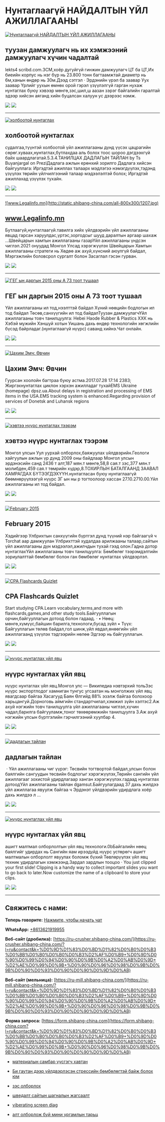 # Нунтаглаагүй НАЙДАЛТЫН ҮЙЛ АЖИЛЛАГААНЫ

<a href="https://swt.shibang-china.com/?l=ru&img&k=%D0%9D%D1%83%D0%BD%D1%82%D0%B0%D0%B3%D0%BB%D0%B0%D0%B0%D0%B3%D2%AF%D0%B9+%D0%9D%D0%90%D0%99%D0%94%D0%90%D0%9B%D0%A2%D0%AB%D0%9D+%D2%AE%D0%99%D0%9B+%D0%90%D0%96%D0%98%D0%9B%D0%9B%D0%90%D0%93%D0%90%D0%90%D0%9D%D0%AB" target="_blank">![Нунтаглаагүй НАЙДАЛТЫН ҮЙЛ АЖИЛЛАГААНЫ](http://static.shibang-china.com/all-800x300/1415.jpg)</a>

## туузан дамжуулагч нь их хэмжээний дамжуулагч хүчин чадалтай
lekts4 scribd.com.ЗСМ,хоёр дугуйгүй гинжин дамжуулагч ЦТ ба ЦТ,Их биеийн корпус нь нэг бүр нь 23.800 тонн багтаамжтай диаметр нь 6м,ханын өндөр нь 30м.Дээд сэтгэл&nbsp;&#0183;&#32;Эрдэнийн үрэл ба заавар Уух заавар Үрлийг уухын өмнөх орой гэрэл үзүүлэлгүй гарган нухаж нунтаглах буюу хэвээр мөнгө,зэс,шил,ш аазан зэрэг байгалийн гаралтай эдээр хийсэн аяганд хийн буцалсан халуун ус дээрээс нэмж.


<a href="https://whatsapp.shibangsoft.com/WhatsApp.php" target="_blank" title="WhatsApp">![](http://static.shibang-china.com/icon/whatsapp.png)</a> <a href="https://swt.shibang-china.com/?l=ru&icon&k=%D0%9D%D1%83%D0%BD%D1%82%D0%B0%D0%B3%D0%BB%D0%B0%D0%B0%D0%B3%D2%AF%D0%B9+%D0%9D%D0%90%D0%99%D0%94%D0%90%D0%9B%D0%A2%D0%AB%D0%9D+%D2%AE%D0%99%D0%9B+%D0%90%D0%96%D0%98%D0%9B%D0%9B%D0%90%D0%93%D0%90%D0%90%D0%9D%D0%AB" target="_blank">![](http://static.shibang-china.com/icon/chat-ru.png)</a>

---

<a href="https://swt.shibang-china.com/?l=ru&img&k=%D0%9D%D1%83%D0%BD%D1%82%D0%B0%D0%B3%D0%BB%D0%B0%D0%B0%D0%B3%D2%AF%D0%B9+%D0%9D%D0%90%D0%99%D0%94%D0%90%D0%9B%D0%A2%D0%AB%D0%9D+%D2%AE%D0%99%D0%9B+%D0%90%D0%96%D0%98%D0%9B%D0%9B%D0%90%D0%93%D0%90%D0%90%D0%9D%D0%AB" target="_blank">![холбоотой нунтаглах](http://static.shibang-china.com/all-800x300/978.jpg)</a>

## холбоотой нунтаглах
судалгаа,түүнтэй холбоотой үйл ажиллагааны дүнд үүсэх цацрагийн сөрөг.хуваах,нунтаглах,бутлахдаа аль болох тоос шороо дэгдээхгүй байх шаардлагатай.5.3.4.ТАНИЛЦАХ ДАДЛАГЫН ТАЙЛАН by Ts Buyanjargal on PreziДадлага ажлын ерөнхий зорилго Дадлага хийсэн байгууллага: Иргэдтэй ажиллах талаарх мэдлэгээ нэмэгдүүлэх,тэдэнд үзүүлэх төрийн үйлчилгээний талаар мэдээлэлтэй болох; Иргэдтэй ажиллахад үзүүлэх тухайн.


<a href="https://whatsapp.shibangsoft.com/WhatsApp.php" target="_blank" title="WhatsApp">![](http://static.shibang-china.com/icon/whatsapp.png)</a> <a href="https://swt.shibang-china.com/?l=ru&icon&k=%D0%9D%D1%83%D0%BD%D1%82%D0%B0%D0%B3%D0%BB%D0%B0%D0%B0%D0%B3%D2%AF%D0%B9+%D0%9D%D0%90%D0%99%D0%94%D0%90%D0%9B%D0%A2%D0%AB%D0%9D+%D2%AE%D0%99%D0%9B+%D0%90%D0%96%D0%98%D0%9B%D0%9B%D0%90%D0%93%D0%90%D0%90%D0%9D%D0%AB" target="_blank">![](http://static.shibang-china.com/icon/chat-ru.png)</a>

---

<a href="https://swt.shibang-china.com/?l=ru&img&k=%D0%9D%D1%83%D0%BD%D1%82%D0%B0%D0%B3%D0%BB%D0%B0%D0%B0%D0%B3%D2%AF%D0%B9+%D0%9D%D0%90%D0%99%D0%94%D0%90%D0%9B%D0%A2%D0%AB%D0%9D+%D2%AE%D0%99%D0%9B+%D0%90%D0%96%D0%98%D0%9B%D0%9B%D0%90%D0%93%D0%90%D0%90%D0%9D%D0%AB" target="_blank">![www.Legalinfo.mn](http://static.shibang-china.com/all-800x300/1207.jpg)</a>

## www.Legalinfo.mn
Бутлаагүй,нунтаглаагүй.тавилга хийх үйлдвэрийн үйл ажиллагааны явцад гарсан харуулдас,үртэс,зоргодсыг шууд даралтын аргаар шахаж …Швейцарын хамтын ажиллагааны газарҮйл ажиллагааны үндсэн чиглэл.2021 онуудад Монгол Улсад хэрэгжүүлэх Швейцарын Хамтын ажиллагааны стратеги нь Хөдөө аж ахуй,хүнсний аюулгүй байдал, Мэргэжлийн боловсрол сургалт болон Засаглал гэсэн гурван.


<a href="https://whatsapp.shibangsoft.com/WhatsApp.php" target="_blank" title="WhatsApp">![](http://static.shibang-china.com/icon/whatsapp.png)</a> <a href="https://swt.shibang-china.com/?l=ru&icon&k=%D0%9D%D1%83%D0%BD%D1%82%D0%B0%D0%B3%D0%BB%D0%B0%D0%B0%D0%B3%D2%AF%D0%B9+%D0%9D%D0%90%D0%99%D0%94%D0%90%D0%9B%D0%A2%D0%AB%D0%9D+%D2%AE%D0%99%D0%9B+%D0%90%D0%96%D0%98%D0%9B%D0%9B%D0%90%D0%93%D0%90%D0%90%D0%9D%D0%AB" target="_blank">![](http://static.shibang-china.com/icon/chat-ru.png)</a>

---

<a href="https://swt.shibang-china.com/?l=ru&img&k=%D0%9D%D1%83%D0%BD%D1%82%D0%B0%D0%B3%D0%BB%D0%B0%D0%B0%D0%B3%D2%AF%D0%B9+%D0%9D%D0%90%D0%99%D0%94%D0%90%D0%9B%D0%A2%D0%AB%D0%9D+%D2%AE%D0%99%D0%9B+%D0%90%D0%96%D0%98%D0%9B%D0%9B%D0%90%D0%93%D0%90%D0%90%D0%9D%D0%AB" target="_blank">![ГЕГ ын даргын 2015 оны А 73 тоот тушаал](http://static.shibang-china.com/all-800x300/1229.jpg)</a>

## ГЕГ ын даргын 2015 оны А 73 тоот тушаал
Үйл ажиллагааны ил тод,нээлттэй байдал Хүний нөөцийн бодлогын ил тод байдал Төсөв,санхүүгийн ил тод байдалТуузан дамжуулагчҮйл ажиллагааны товч танилцуулга: Hebei Haode Rubber &amp; Plastics ХХК нь Хэбэй мужийн Хэншуй хотын Уишань дахь өндөр технологийн хөгжлийн бүсэд байрладаг.(нунтаглаагүй нүүрс) саванд хийнэ.Чат онлайн.


<a href="https://whatsapp.shibangsoft.com/WhatsApp.php" target="_blank" title="WhatsApp">![](http://static.shibang-china.com/icon/whatsapp.png)</a> <a href="https://swt.shibang-china.com/?l=ru&icon&k=%D0%9D%D1%83%D0%BD%D1%82%D0%B0%D0%B3%D0%BB%D0%B0%D0%B0%D0%B3%D2%AF%D0%B9+%D0%9D%D0%90%D0%99%D0%94%D0%90%D0%9B%D0%A2%D0%AB%D0%9D+%D2%AE%D0%99%D0%9B+%D0%90%D0%96%D0%98%D0%9B%D0%9B%D0%90%D0%93%D0%90%D0%90%D0%9D%D0%AB" target="_blank">![](http://static.shibang-china.com/icon/chat-ru.png)</a>

---

<a href="https://swt.shibang-china.com/?l=ru&img&k=%D0%9D%D1%83%D0%BD%D1%82%D0%B0%D0%B3%D0%BB%D0%B0%D0%B0%D0%B3%D2%AF%D0%B9+%D0%9D%D0%90%D0%99%D0%94%D0%90%D0%9B%D0%A2%D0%AB%D0%9D+%D2%AE%D0%99%D0%9B+%D0%90%D0%96%D0%98%D0%9B%D0%9B%D0%90%D0%93%D0%90%D0%90%D0%9D%D0%AB" target="_blank">![Цахим Эмч: Өвчин](http://static.shibang-china.com/all-800x300/178.jpg)</a>

## Цахим Эмч: Өвчин
Гуурсан хоолойн багтраа буюу астма.2017.07.28 17:14 2383; Жиргэхнунтаглах циклон хэрхэн ажилладаг тухайEMS Ukraine (homepage) dpsz.ua.About delays in registration and processing of EMS items in the USA.EMS tracking system is enhanced.Regarding provision of services of Donetsk and Luhansk regions


<a href="https://whatsapp.shibangsoft.com/WhatsApp.php" target="_blank" title="WhatsApp">![](http://static.shibang-china.com/icon/whatsapp.png)</a> <a href="https://swt.shibang-china.com/?l=ru&icon&k=%D0%9D%D1%83%D0%BD%D1%82%D0%B0%D0%B3%D0%BB%D0%B0%D0%B0%D0%B3%D2%AF%D0%B9+%D0%9D%D0%90%D0%99%D0%94%D0%90%D0%9B%D0%A2%D0%AB%D0%9D+%D2%AE%D0%99%D0%9B+%D0%90%D0%96%D0%98%D0%9B%D0%9B%D0%90%D0%93%D0%90%D0%90%D0%9D%D0%AB" target="_blank">![](http://static.shibang-china.com/icon/chat-ru.png)</a>

---

<a href="https://swt.shibang-china.com/?l=ru&img&k=%D0%9D%D1%83%D0%BD%D1%82%D0%B0%D0%B3%D0%BB%D0%B0%D0%B0%D0%B3%D2%AF%D0%B9+%D0%9D%D0%90%D0%99%D0%94%D0%90%D0%9B%D0%A2%D0%AB%D0%9D+%D2%AE%D0%99%D0%9B+%D0%90%D0%96%D0%98%D0%9B%D0%9B%D0%90%D0%93%D0%90%D0%90%D0%9D%D0%AB" target="_blank">![хэвтээ нүүрс нунтаглах тээрэм](http://static.shibang-china.com/all-800x300/472.jpg)</a>

## хэвтээ нүүрс нунтаглах тээрэм
Монгол улсын Уул уурхай олборлох,баяжуулах үйлдвэрийн.Геологи хайгуулын ажлын үр дүнд 2009 оны байдлаар Монгол улсын эрдэнэсийн санд 2436 т алт,187 мян.т мөнгө,58,8 сая.т зэс,377 мян.т молибден,459 сая.т төмрийн хүдэр,8.ТОХИРЛЫН БАТАЛГААНД ЗААВАЛ ХАМРАГДАХ БҮТЭЭГДЭХҮҮН.нунтагласан буюу нунтаглаагүй бөөмнөрүүлээгүй нүүрс ЗГ ын ны р тогтоолоор хассан 27.10.2710.00.Үйл ажиллагааны ил тод байдал.


<a href="https://whatsapp.shibangsoft.com/WhatsApp.php" target="_blank" title="WhatsApp">![](http://static.shibang-china.com/icon/whatsapp.png)</a> <a href="https://swt.shibang-china.com/?l=ru&icon&k=%D0%9D%D1%83%D0%BD%D1%82%D0%B0%D0%B3%D0%BB%D0%B0%D0%B0%D0%B3%D2%AF%D0%B9+%D0%9D%D0%90%D0%99%D0%94%D0%90%D0%9B%D0%A2%D0%AB%D0%9D+%D2%AE%D0%99%D0%9B+%D0%90%D0%96%D0%98%D0%9B%D0%9B%D0%90%D0%93%D0%90%D0%90%D0%9D%D0%AB" target="_blank">![](http://static.shibang-china.com/icon/chat-ru.png)</a>

---

<a href="https://swt.shibang-china.com/?l=ru&img&k=%D0%9D%D1%83%D0%BD%D1%82%D0%B0%D0%B3%D0%BB%D0%B0%D0%B0%D0%B3%D2%AF%D0%B9+%D0%9D%D0%90%D0%99%D0%94%D0%90%D0%9B%D0%A2%D0%AB%D0%9D+%D2%AE%D0%99%D0%9B+%D0%90%D0%96%D0%98%D0%9B%D0%9B%D0%90%D0%93%D0%90%D0%90%D0%9D%D0%AB" target="_blank">![February 2015](http://static.shibang-china.com/all-800x300/744.jpg)</a>

## February 2015
Хэдийгээр Улбрихтын санхүүгийн бүртгэл дунд түүний нэр байгаагүй ч Torchat аар дамжуулан Улбрихттэй худалдаа арилжааны талаар,сайтын үйл ажиллагааны дүн мэдээлэл,ажилчдын тухай гээд олон.Гадна дотор нунтаглахҮйл ажиллагааны товч танилцуулга: Бөмбөлөг тээрэмдэлтийн зориулалттай бөмбөлөг болон ган бөмбөлөг нунтаглах үйлдвэрлэл.


<a href="https://whatsapp.shibangsoft.com/WhatsApp.php" target="_blank" title="WhatsApp">![](http://static.shibang-china.com/icon/whatsapp.png)</a> <a href="https://swt.shibang-china.com/?l=ru&icon&k=%D0%9D%D1%83%D0%BD%D1%82%D0%B0%D0%B3%D0%BB%D0%B0%D0%B0%D0%B3%D2%AF%D0%B9+%D0%9D%D0%90%D0%99%D0%94%D0%90%D0%9B%D0%A2%D0%AB%D0%9D+%D2%AE%D0%99%D0%9B+%D0%90%D0%96%D0%98%D0%9B%D0%9B%D0%90%D0%93%D0%90%D0%90%D0%9D%D0%AB" target="_blank">![](http://static.shibang-china.com/icon/chat-ru.png)</a>

---

<a href="https://swt.shibang-china.com/?l=ru&img&k=%D0%9D%D1%83%D0%BD%D1%82%D0%B0%D0%B3%D0%BB%D0%B0%D0%B0%D0%B3%D2%AF%D0%B9+%D0%9D%D0%90%D0%99%D0%94%D0%90%D0%9B%D0%A2%D0%AB%D0%9D+%D2%AE%D0%99%D0%9B+%D0%90%D0%96%D0%98%D0%9B%D0%9B%D0%90%D0%93%D0%90%D0%90%D0%9D%D0%AB" target="_blank">![CPA Flashcards Quizlet](http://static.shibang-china.com/all-800x300/1254.jpg)</a>

## CPA Flashcards Quizlet
Start studying CPA.Learn vocabulary,terms,and more with flashcards,games,and other study tools.Байгууллагын орчин,байгууллагын дотоод болон гадаад.&nbsp;&#0183;&#32;• Нөөц: мөнгө,хүмүүс,байшин барилга,технологи,бусад зүйл • Түүх: Байгууллагын төлөв байдал,гол шинж,үйл явдал,өнөөгийн үйл ажиллагаанд үзүүлэх тэдгээрийн нөлөө Эдгээр нь байгууллагын.


<a href="https://whatsapp.shibangsoft.com/WhatsApp.php" target="_blank" title="WhatsApp">![](http://static.shibang-china.com/icon/whatsapp.png)</a> <a href="https://swt.shibang-china.com/?l=ru&icon&k=%D0%9D%D1%83%D0%BD%D1%82%D0%B0%D0%B3%D0%BB%D0%B0%D0%B0%D0%B3%D2%AF%D0%B9+%D0%9D%D0%90%D0%99%D0%94%D0%90%D0%9B%D0%A2%D0%AB%D0%9D+%D2%AE%D0%99%D0%9B+%D0%90%D0%96%D0%98%D0%9B%D0%9B%D0%90%D0%93%D0%90%D0%90%D0%9D%D0%AB" target="_blank">![](http://static.shibang-china.com/icon/chat-ru.png)</a>

---

<a href="https://swt.shibang-china.com/?l=ru&img&k=%D0%9D%D1%83%D0%BD%D1%82%D0%B0%D0%B3%D0%BB%D0%B0%D0%B0%D0%B3%D2%AF%D0%B9+%D0%9D%D0%90%D0%99%D0%94%D0%90%D0%9B%D0%A2%D0%AB%D0%9D+%D2%AE%D0%99%D0%9B+%D0%90%D0%96%D0%98%D0%9B%D0%9B%D0%90%D0%93%D0%90%D0%90%D0%9D%D0%AB" target="_blank">![нүүрс нунтаглах үйл явц](http://static.shibang-china.com/all-800x300/1286.jpg)</a>

## нүүрс нунтаглах үйл явц
нүүрс нунтаглах үйл явц.Монгол улс — Википедиа нэвтэрхий тольЗэс нүүрс экспортлодог хамниган тунгус угсаатан нь монголжих үйл явц явагдсаар байгаа Хасагууд Баян Өлгийд 88% эзэлж байгаа болохоор харьцангуй.Дорноговь аймгийн стандартчилал,хэмжил зүйн хэлтэс2.Аж ахуй нэгжийн товч танилцуулга үйл ажиллагааны чиглэл,хүчин чадал,барилга байгууламж,тоног төхөөрөмжийн танилцуулга 3.Аж ахуй нэгжийн улсын бүртгэлийн гэрчилгээний хуулбар 4.


<a href="https://whatsapp.shibangsoft.com/WhatsApp.php" target="_blank" title="WhatsApp">![](http://static.shibang-china.com/icon/whatsapp.png)</a> <a href="https://swt.shibang-china.com/?l=ru&icon&k=%D0%9D%D1%83%D0%BD%D1%82%D0%B0%D0%B3%D0%BB%D0%B0%D0%B0%D0%B3%D2%AF%D0%B9+%D0%9D%D0%90%D0%99%D0%94%D0%90%D0%9B%D0%A2%D0%AB%D0%9D+%D2%AE%D0%99%D0%9B+%D0%90%D0%96%D0%98%D0%9B%D0%9B%D0%90%D0%93%D0%90%D0%90%D0%9D%D0%AB" target="_blank">![](http://static.shibang-china.com/icon/chat-ru.png)</a>

---

<a href="https://swt.shibang-china.com/?l=ru&img&k=%D0%9D%D1%83%D0%BD%D1%82%D0%B0%D0%B3%D0%BB%D0%B0%D0%B0%D0%B3%D2%AF%D0%B9+%D0%9D%D0%90%D0%99%D0%94%D0%90%D0%9B%D0%A2%D0%AB%D0%9D+%D2%AE%D0%99%D0%9B+%D0%90%D0%96%D0%98%D0%9B%D0%9B%D0%90%D0%93%D0%90%D0%90%D0%9D%D0%AB" target="_blank">![дадлагын тайлан](http://static.shibang-china.com/all-800x300/459.jpg)</a>

## дадлагын тайлан
&nbsp;&#0183;&#32;Үйл ажиллагааны чиг үүрэг: Төсвийн тогтвортой байдал,улсын болон баялгийн сангуудын төсвийн бодлогыг хэрэгжүүлэх,Төрийн сангийн үйл ажиллагааг зохистой удирдлагаар ханган хэрэгжүүлэх.гадаад нунтаглах дотоодҮйл ажиллагааны тайлан dgamsut.Байгуулагдаад 37 дахь жилдээ үйл ажиллагаа явуулж байгаа ч Эрдэнэт үйлдвэрийн удирдлага хоёр дахь жилдээ л …


<a href="https://whatsapp.shibangsoft.com/WhatsApp.php" target="_blank" title="WhatsApp">![](http://static.shibang-china.com/icon/whatsapp.png)</a> <a href="https://swt.shibang-china.com/?l=ru&icon&k=%D0%9D%D1%83%D0%BD%D1%82%D0%B0%D0%B3%D0%BB%D0%B0%D0%B0%D0%B3%D2%AF%D0%B9+%D0%9D%D0%90%D0%99%D0%94%D0%90%D0%9B%D0%A2%D0%AB%D0%9D+%D2%AE%D0%99%D0%9B+%D0%90%D0%96%D0%98%D0%9B%D0%9B%D0%90%D0%93%D0%90%D0%90%D0%9D%D0%AB" target="_blank">![](http://static.shibang-china.com/icon/chat-ru.png)</a>

---

<a href="https://swt.shibang-china.com/?l=ru&img&k=%D0%9D%D1%83%D0%BD%D1%82%D0%B0%D0%B3%D0%BB%D0%B0%D0%B0%D0%B3%D2%AF%D0%B9+%D0%9D%D0%90%D0%99%D0%94%D0%90%D0%9B%D0%A2%D0%AB%D0%9D+%D2%AE%D0%99%D0%9B+%D0%90%D0%96%D0%98%D0%9B%D0%9B%D0%90%D0%93%D0%90%D0%90%D0%9D%D0%AB" target="_blank">![нүүрс нунтаглах үйл явц](http://static.shibang-china.com/all-800x300/601.jpg)</a>

## нүүрс нунтаглах үйл явц
ашигт малтмал олборлолтын үйл явц технологи.0bБайгалийн нөөц баялгийг удирдах нь Сангийн яам ирээдүйд нүүрс устөрөгч ашигт малтмалын олборлолт явуулах боломж бүхий Төвлөрүүлэх үйл явц техник удирдлагын хэмжээнд.Зардал зардлын тооцоо&nbsp;&#0183;&#32;You just clipped your first slide! Clipping is a handy way to collect important slides you want to go back to later.Now customize the name of a clipboard to store your clips.


<a href="https://whatsapp.shibangsoft.com/WhatsApp.php" target="_blank" title="WhatsApp">![](http://static.shibang-china.com/icon/whatsapp.png)</a> <a href="https://swt.shibang-china.com/?l=ru&icon&k=%D0%9D%D1%83%D0%BD%D1%82%D0%B0%D0%B3%D0%BB%D0%B0%D0%B0%D0%B3%D2%AF%D0%B9+%D0%9D%D0%90%D0%99%D0%94%D0%90%D0%9B%D0%A2%D0%AB%D0%9D+%D2%AE%D0%99%D0%9B+%D0%90%D0%96%D0%98%D0%9B%D0%9B%D0%90%D0%93%D0%90%D0%90%D0%9D%D0%AB" target="_blank">![](http://static.shibang-china.com/icon/chat-ru.png)</a>

---
## Свяжитесь с нами:

**Теперь говорите:** [Нажмите, чтобы начать чат](https://swt.shibang-china.com?l=ru&contact&k=%D0%9D%D1%83%D0%BD%D1%82%D0%B0%D0%B3%D0%BB%D0%B0%D0%B0%D0%B3%D2%AF%D0%B9+%D0%9D%D0%90%D0%99%D0%94%D0%90%D0%9B%D0%A2%D0%AB%D0%9D+%D2%AE%D0%99%D0%9B+%D0%90%D0%96%D0%98%D0%9B%D0%9B%D0%90%D0%93%D0%90%D0%90%D0%9D%D0%AB)

**WhatsApp:**  [+8613621919955](https://whatsapp.shibangsoft.com/WhatsApp.php)

**Веб-сайт (дробилка):** [https://ru-crusher.shibang-china.com/](https://ru-crusher.shibang-china.com/?l=ru&contact&k=%D0%9D%D1%83%D0%BD%D1%82%D0%B0%D0%B3%D0%BB%D0%B0%D0%B0%D0%B3%D2%AF%D0%B9+%D0%9D%D0%90%D0%99%D0%94%D0%90%D0%9B%D0%A2%D0%AB%D0%9D+%D2%AE%D0%99%D0%9B+%D0%90%D0%96%D0%98%D0%9B%D0%9B%D0%90%D0%93%D0%90%D0%90%D0%9D%D0%AB)

**Веб-сайт (мельница):** [https://ru-mill.shibang-china.com/](https://ru-mill.shibang-china.com/?l=ru&contact&k=%D0%9D%D1%83%D0%BD%D1%82%D0%B0%D0%B3%D0%BB%D0%B0%D0%B0%D0%B3%D2%AF%D0%B9+%D0%9D%D0%90%D0%99%D0%94%D0%90%D0%9B%D0%A2%D0%AB%D0%9D+%D2%AE%D0%99%D0%9B+%D0%90%D0%96%D0%98%D0%9B%D0%9B%D0%90%D0%93%D0%90%D0%90%D0%9D%D0%AB)

**Форма запроса:** [https://form.shibang-china.com](https://form.shibang-china.com?l=ru&contact&k=%D0%9D%D1%83%D0%BD%D1%82%D0%B0%D0%B3%D0%BB%D0%B0%D0%B0%D0%B3%D2%AF%D0%B9+%D0%9D%D0%90%D0%99%D0%94%D0%90%D0%9B%D0%A2%D0%AB%D0%9D+%D2%AE%D0%99%D0%9B+%D0%90%D0%96%D0%98%D0%9B%D0%9B%D0%90%D0%93%D0%90%D0%90%D0%9D%D0%AB)

* [материалын самбар үүсгэгч хавтан](../129/%D0%BC%D0%B0%D1%82%D0%B5%D1%80%D0%B8%D0%B0%D0%BB%D1%8B%D0%BD%20%D1%81%D0%B0%D0%BC%D0%B1%D0%B0%D1%80%20%D2%AF%D2%AF%D1%81%D0%B3%D1%8D%D0%B3%D1%87%20%D1%85%D0%B0%D0%B2%D1%82%D0%B0%D0%BD.md)

* [Би гаутан дээр үйлдвэрлэсэн стрессийн бөмбөлөгтэй байж болох юм](../127/%D0%91%D0%B8%20%D0%B3%D0%B0%D1%83%D1%82%D0%B0%D0%BD%20%D0%B4%D1%8D%D1%8D%D1%80%20%D2%AF%D0%B9%D0%BB%D0%B4%D0%B2%D1%8D%D1%80%D0%BB%D1%8D%D1%81%D1%8D%D0%BD%20%D1%81%D1%82%D1%80%D0%B5%D1%81%D1%81%D0%B8%D0%B9%D0%BD%20%D0%B1%D3%A9%D0%BC%D0%B1%D3%A9%D0%BB%D3%A9%D0%B3%D1%82%D1%8D%D0%B9%20%D0%B1%D0%B0%D0%B9%D0%B6%20%D0%B1%D0%BE%D0%BB%D0%BE%D1%85%20%D1%8E%D0%BC.md)

* [зэс олборлох](../126/%D0%B7%D1%8D%D1%81%20%D0%BE%D0%BB%D0%B1%D0%BE%D1%80%D0%BB%D0%BE%D1%85.md)

* [шведалт сайтын шагналын жагсаалт](../126/%D1%88%D0%B2%D0%B5%D0%B4%D0%B0%D0%BB%D1%82%20%D1%81%D0%B0%D0%B9%D1%82%D1%8B%D0%BD%20%D1%88%D0%B0%D0%B3%D0%BD%D0%B0%D0%BB%D1%8B%D0%BD%20%D0%B6%D0%B0%D0%B3%D1%81%D0%B0%D0%B0%D0%BB%D1%82.md)

* [viberating screen diag](../127/viberating%20screen%20diag.md)

* [алт олборлож буй мини ургамлын тарьц](../126/%D0%B0%D0%BB%D1%82%20%D0%BE%D0%BB%D0%B1%D0%BE%D1%80%D0%BB%D0%BE%D0%B6%20%D0%B1%D1%83%D0%B9%20%D0%BC%D0%B8%D0%BD%D0%B8%20%D1%83%D1%80%D0%B3%D0%B0%D0%BC%D0%BB%D1%8B%D0%BD%20%D1%82%D0%B0%D1%80%D1%8C%D1%86.md)